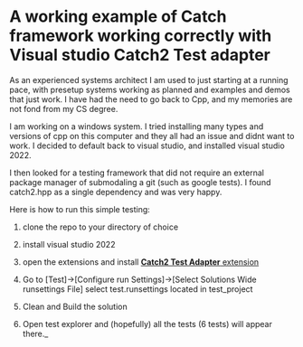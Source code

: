 # A working example of Catch framework working correctly with Visual studio Catch2 Test adapter

As an experienced systems architect I am used to just starting at a running pace, with presetup systems working as planned and examples and demos that just work.
I have had the need to go back to Cpp, and my memories are not fond from my CS degree.

I am working on a windows system.
I tried installing many types and versions of cpp on this computer and they all had an issue and didnt want to work.
I decided to default back to visual studio, and installed visual studio 2022.

I then looked for a testing framework that did not require an external package manager of submodaling a git (such as google tests).
I found catch2.hpp as a single dependency and was very happy.

Here is how to run this simple testing:

1. clone the repo to your directory of choice
1. install visual studio 2022
1. open the extensions and install [**Catch2 Test Adapter** extension](https://marketplace.visualstudio.com/items?itemName=JohnnyHendriks.ext01)
1. Go to [Test]->[Configure run Settings]->[Select Solutions Wide runsettings File]
     select test.runsettings located in test_project

1. Clean and Build the solution
1. Open test explorer and (hopefully) all the tests (6 tests) will appear there._